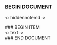 ### BEGIN DOCUMENT
<: hiddennotemd :>

<div class="cards-single">
### BEGIN ITEM
<div class="card2up">
<: text :>
</div>
### END DOCUMENT
</div>
